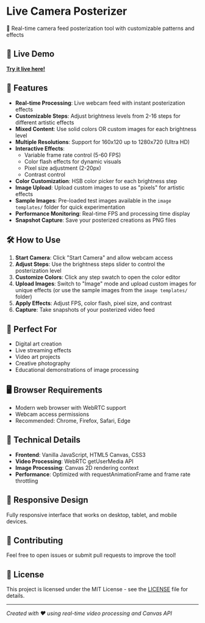 # Live Camera Posterizer

🎨 Real-time camera feed posterization tool with customizable patterns and effects

## 🚀 Live Demo

**[Try it live here!](https://fspseva.github.io/live-camera-posterizer)**

## 📸 Features

- **Real-time Processing**: Live webcam feed with instant posterization effects
- **Customizable Steps**: Adjust brightness levels from 2-16 steps for different artistic effects
- **Mixed Content**: Use solid colors OR custom images for each brightness level
- **Multiple Resolutions**: Support for 160x120 up to 1280x720 (Ultra HD)
- **Interactive Effects**:
  - Variable frame rate control (5-60 FPS)
  - Color flash effects for dynamic visuals
  - Pixel size adjustment (2-20px)
  - Contrast control
- **Color Customization**: HSB color picker for each brightness step
- **Image Upload**: Upload custom images to use as "pixels" for artistic effects
- **Sample Images**: Pre-loaded test images available in the `image templates/` folder for quick experimentation
- **Performance Monitoring**: Real-time FPS and processing time display
- **Snapshot Capture**: Save your posterized creations as PNG files

## 🛠️ How to Use

1. **Start Camera**: Click "Start Camera" and allow webcam access
2. **Adjust Steps**: Use the brightness steps slider to control the posterization level
3. **Customize Colors**: Click any step swatch to open the color editor
4. **Upload Images**: Switch to "Image" mode and upload custom images for unique effects (or use the sample images from the `image templates/` folder)
5. **Apply Effects**: Adjust FPS, color flash, pixel size, and contrast
6. **Capture**: Take snapshots of your posterized video feed

## 🎯 Perfect For

- Digital art creation
- Live streaming effects
- Video art projects
- Creative photography
- Educational demonstrations of image processing

## 🖥️ Browser Requirements

- Modern web browser with WebRTC support
- Webcam access permissions
- Recommended: Chrome, Firefox, Safari, Edge

## 🔧 Technical Details

- **Frontend**: Vanilla JavaScript, HTML5 Canvas, CSS3
- **Video Processing**: WebRTC getUserMedia API
- **Image Processing**: Canvas 2D rendering context
- **Performance**: Optimized with requestAnimationFrame and frame rate throttling

## 📱 Responsive Design

Fully responsive interface that works on desktop, tablet, and mobile devices.

## 🤝 Contributing

Feel free to open issues or submit pull requests to improve the tool!

## 📄 License

This project is licensed under the MIT License - see the [LICENSE](LICENSE) file for details.

---

*Created with ❤️ using real-time video processing and Canvas API*